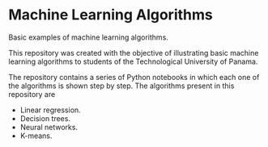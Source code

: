 # Machine Learning Algorithms
Basic examples of machine learning algorithms.

This repository was created with the objective of illustrating basic machine learning algorithms to students of the Technological University of Panama.

The repository contains a series of Python notebooks in which each one of the algorithms is shown step by step. The algorithms present in this repository are

- Linear regression.
- Decision trees.
- Neural networks.
- K-means.
